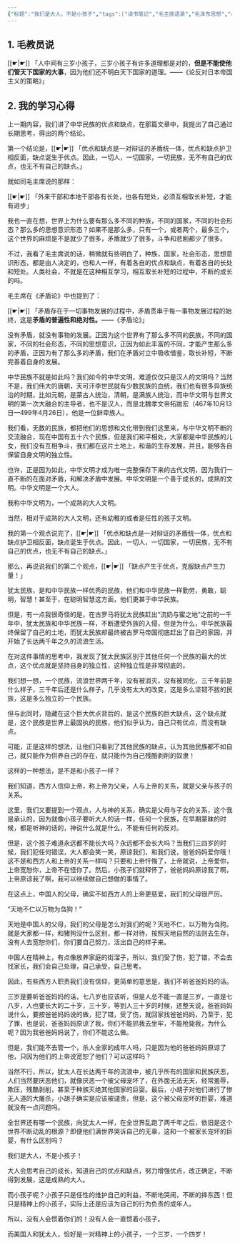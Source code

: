```yaml
---
{"标题":"我们是大人，不是小孩子","tags":["读书笔记","毛主席语录","毛泽东思想","心得"],"创建时间":"2023-10-14 08:30","修改时间":"2023-10-14 08:30","dg-publish":true,"permalink":"/毛泽东思想学习笔记/我们是大人，不是小孩子/","dgPassFrontmatter":true}
---
```


## 1. 毛教员说

[[☛\|☛]] 「人中间有三岁小孩子，三岁小孩子有许多道理都是对的，**但是不能使他们管天下国家的大事**，因为他们还不明白天下国家的道理。——《论反对日本帝国主义的策略》」

## 2. 我的学习心得 

上一期内容，我们讲了中华民族的优点和缺点，在那篇文章中，我提出了自己通过长期思考，得出的两个结论。

第一个结论是，[[☛\|☛]] 「优点和缺点是一对辩证的矛盾统一体，优点和缺点护卫相反面，缺点诞生于优点。因此，一切人，一切国家，一切民族，无不有自己的优点，也无不有自己的缺点。」

就如同毛主席说的那样：

[[☛\|☛]] 「外来干部和本地干部各有长处，也各有短处，必须互相取长补短，才能有进步」

我也一直在想，世界上为什么要有那么多不同的种族，不同的国家，不同的社会形态？那么多的思想意识形态？如果不是那么多，只有一个，或者两个，最多三个，这个世界的麻烦是不是就少了很多，矛盾就少了很多，斗争和悲剧都少了很多。

不过，我看了毛主席说的话，稍微就有些明白了，种族，国家，社会形态，思想意识形态，都是由人决定的，也和人一样，有着各自的优点和缺点，有着各自的长处和短处。人类社会，不就是在这种相互学习，相互取长补短的过程中，不断的成长的吗。

毛主席在《矛盾论》中也提到了：

[[☛\|☛]] 「矛盾存在于一切事物发展的过程中，矛盾贯串于每一事物发展过程的始终，这是**矛盾的普遍性和绝对性。**——《矛盾论》」

没有矛盾，就没有事物的发展。正因为这个世界有了那么多不同的民族，不同的国家，不同的社会形态，不同的思想意识，正因为如此丰富的不同，才能产生那么多的矛盾，正因为有了那么多的矛盾，我们在矛盾对立中吸收借鉴，取长补短，不断完善着自身的发展。

中华民族不就是如此吗？我们如今的中华文明，难道仅仅只是汉人的文明吗？当然不是，我们伟大的唐朝，天可汗李世民就有少数民族的血统，我们也有很多异族统治的时期，比如元朝，是蒙古人统治，清朝，是满族人统治，而中华文明与世界文明的第一次大融合的主导者，也不是汉人，而是北魏孝文帝拓跋宏（467年10月13日—499年4月26日），他是一位鲜卑族人。

我们看，无数的民族，都把他们的思想和文化带到我们这里来，与中华文明不断的交流融合，现在中国有五十六个民族，但是我们和平相处，大家都是中华民族的儿女，我们没有互相争斗，我们都在这片土地上，和谐的生存发展，并且，能够各自保留自身文明的独立性。

也许，正是因为如此，中华文明才成为唯一完整保存下来的古代文明，因为我们一直不断的在面对矛盾，和解决矛盾中发展。中华文明是一个善于成长的，成熟的文明。中华文明是一个大人。

我称中华文明为，一个成熟的大人文明。

当然，相对于成熟的大人文明，还有幼稚的或者是任性的孩子文明。

我的第一个观点说完了，[[☛\|☛]] 「优点和缺点是一对辩证的矛盾统一体，优点和缺点护卫相反面，缺点诞生于优点。因此，一切人，一切国家，一切民族，无不有自己的优点，也无不有自己的缺点。」

那么，再说说我们的第二个观点，[[☛\|☛]] 「缺点产生于优点，克服缺点产生力量！」

犹太民族，是和中华民族一样优秀的民族，他们和中华民族一样勤劳，勇敢，聪明，智慧！甚至于，在聪明智慧这方面，他们更甚于中华民族。

但是，有一点我很奇怪的是，在古罗马将犹太民族赶出“流奶与蜜之地”之前的一千年中，犹太民族和中华民族一样，不断遭受外族的入侵，但是为什么，中华民族最终保留了自己的土地，而犹太民族却最终被古罗马帝国彻底赶出了自己的家园，并开始了长达两千年之久的流浪生活。

在对这件事情的思考中，我发现了犹太民族区别于其他任何一个民族的最大的优点，这个优点就是坚持自身的独立性，这种独立性是非常彻底的。

我们想一想，一个民族，流浪世界两千年，没有被消灭，没有被同化，三千年前是什么样子，三千年后还是什么样子，几乎没有太大的改变，这是多么坚韧不拔的民族，这是多么独立的一个民族。

但与此同时，隐藏在这个巨大优点背后的，是这个民族的巨大缺点，这个缺点就是，这个民族是世界上最固执的民族，他们似乎认为，自己只有优点，而没有缺点。

可能，正是这样的想法，让他们只看到了其他民族的缺点，认为其他民族都不如自己，就只能作为供养自己的存在，就只能作为自己残酷剥削的奴隶！

这样的一种想法，是不是和小孩子一样？

我们知道，西方人信仰上帝，称上帝为父亲，人与上帝的关系，就是父亲与孩子的关系。

这里，我们又要提到一个观点，人与神的关系，确实是父母与子女的关系，这个我是承认的，因为就像小孩子要听大人的话一样，任何一个民族，在早期蒙昧的时候，都是听神的话的，神说什么就是什么，不能有任何的反对。

但是，这个孩子难道永远都不能长大吗？永远都不会长大吗？当我们三四岁的时候，我们犯任何错误，大人都会笑一笑，原谅我们，和我们说，爸爸妈妈爱你哦！这不是和西方人和上帝的关系一样吗？只要和上帝忏悔了，上帝就说，上帝爱你，上帝宽恕你，上帝不在怪你了。然后，小孩子们就释怀了，爸爸妈妈原谅我了啊，上帝原谅我了啊，我可以继续做自己想做的事情了。

在这点上，中国人的父母，确实不如西方人的上帝更慈爱，我们的父母很严厉。

“天地不仁以万物为刍狗！”

天地是中国人的父母，我们的父母是怎么对我们的呢？天地不仁，以万物为刍狗。就是大家都一样，和猪狗没什么区别，都一样对待，按照天地自然的法则去生存，没有人去宽恕你们，你们要自己努力，活出自己的样子来。

中国人在精神上，有点像放养家庭的街溜子，所以，我们受了伤，犯了错，不会去找家长，我们会自己处理，自己承受，自己思考。

因此，有些西方人职责我们没有信仰，更简单的意思是，我们不听爸爸妈妈的话。

三岁是要听爸爸妈妈的话，七八岁也应该听，但是人总不能一直是三岁，一直是七八岁，人也要长大的二十岁，三十岁，等到人三十岁的时候，还整天说，爸爸妈妈说什么，要按爸爸妈妈说的做，犯了错，受了伤，就回家找爸爸妈妈，乃至于，犯了罪，也是说，爸爸妈妈原谅了我，你们不能抓我去坐牢，不能枪毙我，为什么呢？因为我爸爸妈妈说了，你们不能这么做。

但是，我们能不去管一个，杀人全家的成年人吗，只是因为他的爸爸妈妈原谅了他，只因为他们的上帝说宽恕了他们？可以这样吗？

当然不行，所以，犹太人在长达两千年的流浪中，被几乎所有的国家和民族厌恶，人们当然要厌恶他们，就像厌恶一个被父母宠坏了，在外面无法无天，经常羞辱，欺压，残酷剥削，甚至于种族灭绝其他国家的巨婴。最后，小胡子对他们进行了惨无人道的大屠杀，小胡子确实是应该被谴责，但是，这个被父母宠坏的巨婴，难道就没有一点问题吗。

全世界还有哪一个民族，向犹太人一样，在全世界乱跑了两千年之后，依旧是这个世界不断动乱的根源？即便他们满世界哭诉自己的无辜，这和一个被家长宠坏的巨婴，有什么区别吗？

我们是大人，不是小孩子！

大人会思考自己的成长，知道自己的优点和缺点，努力增强优点，改正确定，不断得到发展，这是成熟的大人。

而小孩子呢？小孩子只是任性的维护自己的利益，不断地哭闹，不断的摔东西！但只是精神上的小孩子，实际上还是应该为自己的行为负责的成年人。

所以，没有人会惯着你们的！没有人会一直惯着小孩子。

而美国人和犹太人，恰好是一对精神上的小孩子，一个三岁，一个四岁！